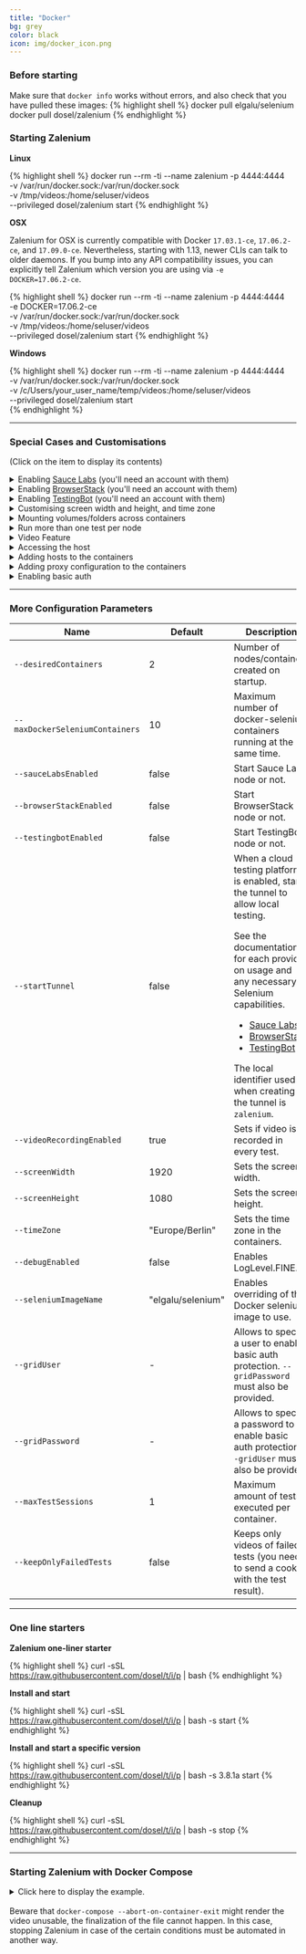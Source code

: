 ```yaml
---
title: "Docker" 
bg: grey
color: black
icon: img/docker_icon.png
---
```


### Before starting

Make sure that <code class="bg-light text-dark">docker info</code> works without errors, and also check that you have pulled these images:
{% highlight shell %}
    docker pull elgalu/selenium
    docker pull dosel/zalenium
{% endhighlight %}

### Starting Zalenium

<i class="fa fa-linux fa-2x" aria-hidden="true"></i> **Linux** 

{% highlight shell %}
    docker run --rm -ti --name zalenium -p 4444:4444 \
      -v /var/run/docker.sock:/var/run/docker.sock \
      -v /tmp/videos:/home/seluser/videos \
      --privileged dosel/zalenium start 
{% endhighlight %}

<i class="fa fa-apple fa-2x" aria-hidden="true"></i> **OSX**

Zalenium for OSX is currently compatible with Docker <code class="bg-light text-dark">17.03.1-ce</code>, 
<code class="bg-light text-dark">17.06.2-ce</code>, and <code class="bg-light text-dark">17.09.0-ce</code>. 
Nevertheless, starting with 1.13, newer CLIs can talk to older daemons. If you bump into any API compatibility issues, 
you can explicitly tell Zalenium which version you are using via <code class="bg-light text-dark">-e DOCKER=17.06.2-ce</code>.

{% highlight shell %}
    docker run --rm -ti --name zalenium -p 4444:4444 \
      -e DOCKER=17.06.2-ce \
      -v /var/run/docker.sock:/var/run/docker.sock \
      -v /tmp/videos:/home/seluser/videos \
      --privileged dosel/zalenium start
{% endhighlight %}

<i class="fa fa-windows fa-2x" aria-hidden="true"></i> **Windows** 

{% highlight shell %}
    docker run --rm -ti --name zalenium -p 4444:4444 \
      -v /var/run/docker.sock:/var/run/docker.sock \
      -v /c/Users/your_user_name/temp/videos:/home/seluser/videos \
      --privileged dosel/zalenium start      
{% endhighlight %}

*** 

### Special Cases and Customisations
(Click on the item to display its contents)

<details>
    <summary>Enabling <a target="_blank" href="https://saucelabs.com/">Sauce Labs</a> (you'll need an account with them)</summary>

    {% highlight text %}
        export SAUCE_USERNAME=<your Sauce Labs username>
        export SAUCE_ACCESS_KEY=<your Sauce Labs access key>
        docker run --rm -ti --name zalenium -p 4444:4444 \
          -e SAUCE_USERNAME -e SAUCE_ACCESS_KEY \
          -v /tmp/videos:/home/seluser/videos \
          -v /var/run/docker.sock:/var/run/docker.sock \
          --privileged dosel/zalenium start --sauceLabsEnabled true
    {% endhighlight %}

</details>

<details>
    <summary>Enabling <a target="_blank" href="https://www.browserstack.com/">BrowserStack</a> (you'll need an account with them)</summary>

    {% highlight text %}
        export BROWSER_STACK_USER=<your BrowserStack username>
        export BROWSER_STACK_KEY=<your BrowserStack access key>
        docker run --rm -ti --name zalenium -p 4444:4444 \
          -e BROWSER_STACK_USER -e BROWSER_STACK_KEY \
          -v /tmp/videos:/home/seluser/videos \
          -v /var/run/docker.sock:/var/run/docker.sock \
          --privileged dosel/zalenium start --browserStackEnabled true
    {% endhighlight %}

</details>

<details>
    <summary>Enabling <a target="_blank" href="https://testingbot.com/">TestingBot</a> (you'll need an account with them)</summary>

    {% highlight text %}
        export TESTINGBOT_KEY=<your TestingBot access key>
        export TESTINGBOT_SECRET=<your TestingBot secret>
        docker run --rm -ti --name zalenium -p 4444:4444 \
          -e TESTINGBOT_KEY -e TESTINGBOT_SECRET \
          -v /tmp/videos:/home/seluser/videos \
          -v /var/run/docker.sock:/var/run/docker.sock \
          --privileged dosel/zalenium start --testingBotEnabled true
    {% endhighlight %}

</details>

<details>
    <summary>Customising screen width and height, and time zone</summary>

    {% highlight shell %}
        docker run --rm -ti --name zalenium -p 4444:4444 \
          -v /var/run/docker.sock:/var/run/docker.sock \
          -v /tmp/videos:/home/seluser/videos \
          --privileged dosel/zalenium start --screenWidth 1440 --screenHeight 810 --timeZone "America/Montreal"
    {% endhighlight %}

</details>

<details>
    <summary>Mounting volumes/folders across containers</summary>

    <div class="container m-2 p-2">
        This is a collection of folders that you can mount as volumes when starting Zalenium by prefixing the destination
        with <code class="bg-light text-dark">/tmp/node/</code>, and it will be mapped across all the docker-selenium 
        containers from the root folder after stripping the <code class="bg-light text-dark">/tmp/node/</code> prefix.
        <br>
        <br>
        For example, mounting: <code class="bg-light text-dark">-v /your/local/folder:/tmp/node/home/seluser/folder</code> 
        will map to <code class="bg-light text-dark">/home/seluser/folder</code> on the node. 
        <br>
        <br>
        This can be used to provide further customization to your nodes, such as adding client certificates for your browser,
        or mimicking prior multi-purpose folder, both shown below.
    
    
        {% highlight shell %}
        docker run --rm -ti --name zalenium -p 4444:4444 \
          -v /var/run/docker.sock:/var/run/docker.sock \
          -v /tmp/videos:/home/seluser/videos \
          -v /your/local/folder/with/certStore:/tmp/node/home/seluser/.pki/nssdb \      
          -v /your/local/folderB:/tmp/node/home/seluser/folderB \      
          -v /tmp/mounted:/tmp/node/tmp/mounted \
          --privileged dosel/zalenium start 
        {% endhighlight %}
    
        Please take caution in mounting system folders such as <code class="bg-light text-dark">/etc</code>, as this 
        behavior has not been tested with such configuration.
        <br>
        <strong>NOTE:</strong> There are certain protected points which cannot be mounted via 
        <code class="bg-light text-dark">/tmp/node/</code>. See 
        <a href="https://github.com/zalando/zalenium/blob/master/src/main/java/de/zalando/ep/zalenium/container/DockerContainerClient.java">
        <u>PROTECTED_NODE_MOUNT_POINTS at DockerContainerClient</u>.</a>
    </div>
    
</details>

<details>
    <summary>Run more than one test per node</summary>

    <div class="container m-2 p-2">
        By default, Zalenium will run only one test per node/container. This behaviour can be modified by using the flag
        <code class="bg-light text-dark">--maxTestSessions</code>. If you setup this flag to a value higher than 1, 
        Zalenium will run up to that given value of tests per node/container. Tuning this value for your test suites 
        should help to reduce the overall execution time since less containers/nodes are started and stopped on demand. 
        Here is an example:
    
    
        {% highlight shell %}
        docker run --rm -ti --name zalenium -p 4444:4444 \
          -v /var/run/docker.sock:/var/run/docker.sock \
          -v /tmp/videos:/home/seluser/videos \
          --privileged dosel/zalenium start --maxTestSessions 4
        {% endhighlight %}
    
        This means that up to 4 tests will run in each node/container started by Zalenium. You could combine this parameter
        with <code class="bg-light text-dark">--desiredContainers</code> to get an optimal setup for your tests. 
        <br>
        <br>
        For example, if you have 20 tests that
        should run with 5 threads, you could start Zalenium with <code class="bg-light text-dark">--desiredContainers 5</code> 
        and <code class="bg-light text-dark">--maxTestSessions 4</code>. Therefore, 4 tests would be executed in each one 
        of the 5 nodes/containers and the whole test execution should finish earlier. 
    </div>
    
</details>

<details>
    <summary>Video Feature</summary>

    <div class="container m-2 p-2">
        When you start Zalenium, and you map a host folder to <code class="bg-light text-dark">/home/seluser/videos</code>, 
        it will copy all the generated videos from the executed tests into your host mapped folder.
        <br>
        <br>
        For example, starting Zalenium like this:
    
        {% highlight shell %}
        docker run --rm -ti --name zalenium -p 4444:4444 \
          -v /var/run/docker.sock:/var/run/docker.sock \
          -v /tmp/videos:/home/seluser/videos \
          --privileged dosel/zalenium start 
        {% endhighlight %}
    
        will copy the generated videos to your local <code class="bg-light text-dark">/tmp/videos</code> folder. This 
        means all videos generated from tests executed in docker-selenium containers, including the ones executed in 
        an integrated cloud testing platform (Sauce Labs, BrowserStack, TestingBot).
        <br>
        <br>
        The file name will be usually like this:
        <ul>
            <li>
                Zalenium: <code class="bg-light text-dark">containerName_testName_browser_platform_timestamp.mp4</code>
                <br>
                <br>
                <ul>
                    <li>E.g. <code class="bg-light text-dark">zalenium_myTestName_chrome_linux_20170216071201.mp4</code></li>
                </ul>
            </li>
            <li>
                Cloud Testing Platform: <code class="bg-light text-dark">cloudPlatform_testName_browser_platform_timestamp.mp4</code>
                <br>
                <br>
                <ul>
                    <li>E.g. Sauce Labs <code class="bg-light text-dark">saucelabs_myCloudTestName_safari_mac_20170216071201.mp4</code></li>
                    <li>E.g. BrowserStack <code class="bg-light text-dark">browserstack_myCloudTestName_firefox_windows_20170216071201.mp4</code></li>
                </ul>
            </li>
        </ul>
        <br>
        <br>
        If the test name is not set via a capability, the Selenium session ID will be used.
    </div>
</details>

<details>
    <summary>Accessing the host</summary>

    <div class="container m-2 p-2">
        This is the scenario where you are running some tests with Zalenium, and the SUT (system under test) is running 
        on your host machine. Therefore, you want your tests to access your SUT.
        <br>
        <br>
        <i class="fa fa-linux fa-2x" aria-hidden="true"></i> <strong>Linux</strong>
        <br>
        {% highlight shell %}
            docker run --rm -ti --name zalenium --net=host \
              -v /var/run/docker.sock:/var/run/docker.sock \
              -v /tmp/videos:/home/seluser/videos \
              --privileged dosel/zalenium start
            # OR
            curl -sSL https://raw.githubusercontent.com/dosel/t/i/p | bash -s start --docker-opt '--net=host' 
        {% endhighlight %}
        <i class="fa fa-apple fa-2x" aria-hidden="true"></i> <strong>OSX</strong>
        <br>
        <br>
        In OSX environments the <code class="bg-light text-dark">--net=host</code> flag is not supported yet. For that, 
        we have a workaround, which is to use <code class="bg-light text-dark">mac.host.local</code> to access the host 
        machine. So if the SUT is running on port 8080, you can do 
        <code class="bg-light text-dark">http://mac.host.local:8080</code> to access it.
    </div>
    
</details>

<details>
    <summary>Adding hosts to the containers</summary>

    <div class="container m-2 p-2">
        Sometimes you need to add host entries to the <code class="bg-light text-dark">/etc/hosts</code> file in order 
        to mock dependencies, reach parts of your test infrastructure, or just to simplify your test code. Zalenium 
        supports the <code class="bg-light text-dark">--add-host</code> flag in <code class="bg-light text-dark">docker 
        run ...</code> and the <code class="bg-light text-dark">extra_hosts</code> option in docker-compose. Here is 
        an example:
    
        {% highlight shell %}
        # Usage:
        #   docker-compose up --force-recreate
        version: '2.1'
        
        services:
          zalenium_stg:
            image: "dosel/zalenium"
            container_name: zalenium
            hostname: zalenium
            tty: true
            volumes:
              - /tmp/videos:/home/seluser/videos
              - /var/run/docker.sock:/var/run/docker.sock
              - /usr/bin/docker:/usr/bin/docker
            ports:
              - 4444:4444
            command: >
              start --screenWidth 1930 --screenHeight 1090
                    --timeZone "Asia/Tokyo"
                    --videoRecordingEnabled true
                    --sauceLabsEnabled false
                    --browserStackEnabled false
                    --testingBotEnabled false
                    --startTunnel false
            extra_hosts:
              - "google.co.jp:127.0.0.1"
        {% endhighlight %}
    </div>    
</details>

<details>
    <summary>Adding proxy configuration to the containers</summary>

    <div class="container m-2 p-2">
        There might be situations where you need to add your own internal proxy configuration in case the network is very 
        restrictive. In docker you can add the pass environment variables to overwrite that configuration in a container, 
        e.g. <code class="bg-light text-dark">http_proxy=http://myproxy.example.com:8080</code>. Zalenium allows you to
        configure this values and they will be passed into the created containers. The variables are called: 
        <code class="bg-light text-dark">zalenium_http_proxy</code>, 
        <code class="bg-light text-dark">zalenium_https_proxy</code>, 
        and <code class="bg-light text-dark">zalenium_no_proxy</code>. You can pass them as enviromental variables 
        when starting Zalenium, here is an example:
    
        {% highlight text %}
            docker run --rm -ti --name zalenium -p 4444:4444 \
                    -v /var/run/docker.sock:/var/run/docker.sock \
                    -v /tmp/videos:/home/seluser/videos \
                    -e "zalenium_http_proxy=http://myproxy.example.com:8080" \
                    -e "zalenium_https_proxy=https://myproxy.example.com:8080" \
                    -e "zalenium_no_proxy=172.16/12, 10.0.0.0/8, *.local, 169.254/16, 192.168.99.*, localhost, 127.0.0.1" \ 
                    --privileged dosel/zalenium start 
        {% endhighlight %}
    </div>
    
</details>

<details>
    <summary>Enabling basic auth</summary>

    <div class="container m-2 p-2">
        Deploying Zalenium to a cloud provider (AWS, GCP, etc...)? You can enable the basic auth feature built in Nginx to protect
        Zalenium when deploying it to the open internet. You can enable it in two different ways; providing a file with user(s)
        and password(s) or using the parameters <code class="bg-light text-dark">--gridUser</code> and <code class="bg-light text-dark">--gridPassword</code>. Here are the detailed 
        instructions:
        <br>
        <br>
        <div>
            <h6>Providing a file with user(s) and password(s)</h6>
            To create a file with that information, please follow the steps for "Creating a Password File"
            <a href="https://www.nginx.com/resources/admin-guide/restricting-access-auth-basic/">described in the Nginx documentation.</a>
            After that, map the created file to the container when you start Zalenium, e.g.:
            <br>
            
            {% highlight shell %}
                docker run --rm -ti --name zalenium -p 4444:4444 \
                  -v /var/run/docker.sock:/var/run/docker.sock \
                  -v /tmp/videos:/home/seluser/videos \
                  -v $(pwd)/.htpasswd:/home/seluser/.htpasswd
                  --privileged dosel/zalenium start 
            {% endhighlight %}
        </div>
    
        <div>
            <h6>Using the <code class="bg-light text-dark">--gridUser</code> and <code class="bg-light text-dark">--gridPassword</code> parameters</h6>
            {% highlight shell %}
            docker run --rm -ti --name zalenium -p 4444:4444 \
              -v /var/run/docker.sock:/var/run/docker.sock \
              -v /tmp/videos:/home/seluser/videos \
              --privileged dosel/zalenium start --gridUser yourUser --gridPassword yourPassword
            {% endhighlight %}
        </div>
        
        <div>
            <h6>Using Zalenium when the basic auth is enabled</h6>
            You will need to provide the user and the password stated in the file or in the parameters at the moment of running your tests. Here is
            and example that shows you how to do it (the user will be <code class="bg-light text-dark">yourUser</code> and the password <code class="bg-light text-dark">yourPassword</code>).
    
            {% highlight java %}
            @Test
            public void simpleGoogleTest() throws Exception {    
                /*
                   NOTE THE USE OF "yourUser" and "yourPassword" in the RemoteWebDriver url.
                */
                String URL = "http://yourUser:yourPassword@localhost:4444/wd/hub";
                DesiredCapabilities desiredCapabilities = DesiredCapabilities.chrome();
                desiredCapabilities.setCapability(CapabilityType.PLATFORM, Platform.LINUX);
        
                // Create a new instance of the remote web driver
                WebDriver driver = new RemoteWebDriver(new URL(URL), desiredCapabilities);
        
                // Maximize the window
                driver.manage().window().maximize();
        
                // Go to Google
                driver.get("https://www.google.com");
        
                // Assert that the title is the expected one
                Assert.assertEquals(driver.getTitle(), "Google", "Page title is not the expected one");
        
                // Close the browser
                driver.quit();
            }
            {% endhighlight %}
        </div>
    </div>

</details>

*** 

### More Configuration Parameters

<table class="table table-bordered table-striped table-responsive">
  <thead>
    <tr>
      <th style="width: 300px;">Name</th>
      <th style="width: 50px;">Default</th>
      <th>Description</th>
    </tr>
  </thead>
  <tbody>
    <tr>
      <td><code class="bg-light text-dark">--desiredContainers</code></td>
      <td>2</td>
      <td>Number of nodes/containers created on startup.</td>
    </tr>
    <tr>
      <td><code class="bg-light text-dark">--maxDockerSeleniumContainers</code></td>
      <td>10</td>
      <td>Maximum number of docker-selenium containers running at the same time.</td>
    </tr>
    <tr>
      <td><code class="bg-light text-dark">--sauceLabsEnabled</code></td>
      <td>false</td>
      <td>Start Sauce Labs node or not.</td>
    </tr>
    <tr>
      <td><code class="bg-light text-dark">--browserStackEnabled</code></td>
      <td>false</td>
      <td>Start BrowserStack node or not.</td>
    </tr>
    <tr>
      <td><code class="bg-light text-dark">--testingbotEnabled</code></td>
      <td>false</td>
      <td>Start TestingBot node or not.</td>
    </tr>
    <tr>
      <td><code class="bg-light text-dark">--startTunnel</code></td>
      <td>false</td>
      <td>When a cloud testing platform is enabled, starts the tunnel to allow local testing.
            <p>
                See the documentation for each provider on usage and any necessary Selenium capabilities.
                <ul>
                    <li><a href="https://wiki.saucelabs.com/display/DOCS/Using+Multiple+Sauce+Connect+Tunnels">Sauce Labs</a></li>
                    <li><a href="https://www.browserstack.com/local-testing">BrowserStack</a></li>
                    <li><a href="https://testingbot.com/support/other/tunnel">TestingBot</a></li>
                </ul>
            </p>
            The local identifier used when creating the tunnel is <code class="bg-light text-dark">zalenium</code>.
        </td>
    </tr>
    <tr>
      <td><code class="bg-light text-dark">--videoRecordingEnabled</code></td>
      <td>true</td>
      <td>Sets if video is recorded in every test.</td>
    </tr>
    <tr>
      <td><code class="bg-light text-dark">--screenWidth</code></td>
      <td>1920</td>
      <td>Sets the screen width.</td>
    </tr>
    <tr>
      <td><code class="bg-light text-dark">--screenHeight</code></td>
      <td>1080</td>
      <td>Sets the screen height.</td>
    </tr>
    <tr>
      <td><code class="bg-light text-dark">--timeZone</code></td>
      <td>"Europe/Berlin"</td>
      <td>Sets the time zone in the containers.</td>
    </tr>
    <tr>
      <td><code class="bg-light text-dark">--debugEnabled</code></td>
      <td>false</td>
      <td>Enables LogLevel.FINE.</td>
    </tr>
    <tr>
      <td><code class="bg-light text-dark">--seleniumImageName</code></td>
      <td>"elgalu/selenium"</td>
      <td>Enables overriding of the Docker selenium image to use.</td>
    </tr>
    <tr>
      <td><code class="bg-light text-dark">--gridUser</code></td>
      <td>-</td>
      <td>Allows to specify a user to enable basic auth protection. <code class="bg-light text-dark">--gridPassword</code> must also be provided.</td>
    </tr>
    <tr>
      <td><code class="bg-light text-dark">--gridPassword</code></td>
      <td>-</td>
      <td>Allows to specify a password to enable basic auth protection. <code class="bg-light text-dark">--gridUser</code> must also be provided.</td>
    </tr>
    <tr>
      <td><code class="bg-light text-dark">--maxTestSessions</code></td>
      <td>1</td>
      <td>Maximum amount of tests executed per container.</td>
    </tr>
    <tr>
      <td><code class="bg-light text-dark">--keepOnlyFailedTests</code></td>
      <td>false</td>
      <td>Keeps only videos of failed tests (you need to send a cookie with the test result).</td>
    </tr>
  </tbody>
</table>

*** 

### One line starters

**Zalenium one-liner starter**

{% highlight shell %}
    curl -sSL https://raw.githubusercontent.com/dosel/t/i/p | bash
{% endhighlight %}
  
**Install and start**

{% highlight shell %}
    curl -sSL https://raw.githubusercontent.com/dosel/t/i/p | bash -s start
{% endhighlight %}

**Install and start a specific version**

{% highlight shell %}
    curl -sSL https://raw.githubusercontent.com/dosel/t/i/p | bash -s 3.8.1a start
{% endhighlight %}

**Cleanup**

{% highlight shell %}
    curl -sSL https://raw.githubusercontent.com/dosel/t/i/p | bash -s stop
{% endhighlight %}

***

### Starting Zalenium with Docker Compose

<details>
    <summary>Click here to display the example.</summary>
    
    {% highlight text %}
    # Usage:
    #   docker-compose up --force-recreate
    version: '2.1'
    
    services:
      #--------------#
      zalenium:
        image: "dosel/zalenium"
        container_name: zalenium
        hostname: zalenium
        tty: true
        volumes:
          - /tmp/videos:/home/seluser/videos
          - /var/run/docker.sock:/var/run/docker.sock
          - /usr/bin/docker:/usr/bin/docker
        ports:
          - 4444:4444
        command: >
          start --desiredContainers 2
                --maxDockerSeleniumContainers 8
                --screenWidth 800 --screenHeight 600
                --timeZone "Europe/Berlin"
                --videoRecordingEnabled true
                --sauceLabsEnabled false
                --browserStackEnabled false
                --testingBotEnabled false
                --startTunnel false
        environment:
          - HOST_UID
          - HOST_GID
          - SAUCE_USERNAME
          - SAUCE_ACCESS_KEY
          - BROWSER_STACK_USER
          - BROWSER_STACK_KEY
          - TESTINGBOT_KEY
          - TESTINGBOT_SECRET
    
      mock:
        image: elgalu/google_adwords_mock
        depends_on:
          - zalenium
        ports:
          - 8080:8080
        tty: true
        environment:
          - MOCK_SERVER_PORT=8080
    {% endhighlight %}
    
</details>

<br>
Beware that <code class="bg-light text-dark">docker-compose --abort-on-container-exit</code> might render the video 
unusable, the finalization of the file cannot happen. In this case, stopping Zalenium in case of the certain 
conditions must be automated in another way.



